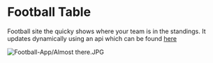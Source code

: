 # Football Table
Football site the quicky shows where your team is in the standings. It updates dynamically using an api which can be 
found [here](https://www.football-data.org/)

![Football-App/Almost there.JPG](screenshot.png)
